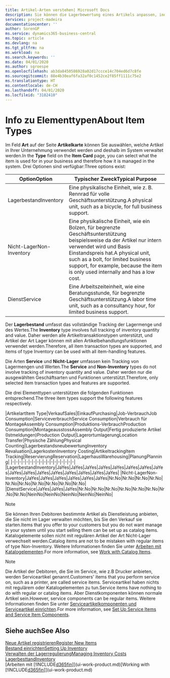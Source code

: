 ```yaml
---
title: Artikel-Arten verstehen| Microsoft Docs
description: Sie können die Lagerbewertung eines Artikels anpassen, indem Sie die FIFO. oder " Standard "oder Durchschnittskostenmethode anwenden, z. B. wenn Artikelkosten für Gründe, die keine Transaktionen betreffen, ändern.
services: project-madeira
documentationcenter: ''
author: SorenGP
ms.service: dynamics365-business-central
ms.topic: article
ms.devlang: na
ms.tgt_pltfrm: na
ms.workload: na
ms.search.keywords: ''
ms.date: 04/01/2020
ms.author: sgroespe
ms.openlocfilehash: ab3da8450586928a02d17ccce14c704ed6d7c8fe
ms.sourcegitcommit: 88e4b30eaf6fa32af0c1452ce2f85ff1111c75e2
ms.translationtype: HT
ms.contentlocale: de-CH
ms.lasthandoff: 04/01/2020
ms.locfileid: "3182410"
---
```

# <a name="about-item-types"></a><span data-ttu-id="efa2e-103">Info zu Elementtypen</span><span class="sxs-lookup"><span data-stu-id="efa2e-103">About Item Types</span></span>
<span data-ttu-id="efa2e-104">Im Feld **Art** auf der Seite **Artikelkarte** können Sie auswählen, welche Artikel in Ihrer Unternehmung verwendet werden und deshalb im System verwaltet werden.</span><span class="sxs-lookup"><span data-stu-id="efa2e-104">In the **Type** field on the **Item Card** page, you can select what the item is used for in your business and therefore how it is managed in the system.</span></span> <span data-ttu-id="efa2e-105">Drei Optionen sind verfügbar:</span><span class="sxs-lookup"><span data-stu-id="efa2e-105">Three options exist:</span></span>

|<span data-ttu-id="efa2e-106">Option</span><span class="sxs-lookup"><span data-stu-id="efa2e-106">Option</span></span>|<span data-ttu-id="efa2e-107">Typischer Zweck</span><span class="sxs-lookup"><span data-stu-id="efa2e-107">Typical Purpose</span></span>|
|------|-----------|
|<span data-ttu-id="efa2e-108">Lagerbestand</span><span class="sxs-lookup"><span data-stu-id="efa2e-108">Inventory</span></span>|<span data-ttu-id="efa2e-109">Eine physikalische Einheit, wie z. B. Rennrad für volle Geschäftsunterstützung.</span><span class="sxs-lookup"><span data-stu-id="efa2e-109">A physical unit, such as a bicycle, for full business support.</span></span>|
|<span data-ttu-id="efa2e-110">Nicht-Lager</span><span class="sxs-lookup"><span data-stu-id="efa2e-110">Non-Inventory</span></span>|<span data-ttu-id="efa2e-111">Eine physikalische Einheit, wie ein Bolzen, für begrenzte Geschäftsunterstützung beispielsweise da der Artikel nur intern verwendet wird und Basis Einstandspreis hat.</span><span class="sxs-lookup"><span data-stu-id="efa2e-111">A physical unit, such as a bolt, for limited business support, for example, because the item is only used internally and has a low cost.</span></span>|
|<span data-ttu-id="efa2e-112">Dienst</span><span class="sxs-lookup"><span data-stu-id="efa2e-112">Service</span></span>|<span data-ttu-id="efa2e-113">Eine Arbeitszeiteinheit, wie eine Beratungsstunde, für begrenzte Geschäftsunterstützung.</span><span class="sxs-lookup"><span data-stu-id="efa2e-113">A labor time unit, such as a consultancy hour, for limited business support.</span></span>|

<span data-ttu-id="efa2e-114">Der **Lagerbestand** umfasst das vollständige Tracking der Lagermenge und des Wertes.</span><span class="sxs-lookup"><span data-stu-id="efa2e-114">The **Inventory** type involves full tracking of inventory quantity and value.</span></span> <span data-ttu-id="efa2e-115">Daher werden alle Artikeltransaktionstypen unterstützt, und Artikel der Art Lager können mit allen Artikelbehandlungsfunktionen verwendet werden.</span><span class="sxs-lookup"><span data-stu-id="efa2e-115">Therefore, all item transaction types are supported, and items of type Inventory can be used with all item-handling features.</span></span>

<span data-ttu-id="efa2e-116">Die Arten **Service** und **Nicht-Lager** umfassen kein Tracking von Lagermengen und Werten.</span><span class="sxs-lookup"><span data-stu-id="efa2e-116">The **Service** and **Non-Inventory** types do not involve tracking of inventory quantity and value.</span></span> <span data-ttu-id="efa2e-117">Daher werden nur die ausgewählten Geschäftsarten und Funktionen unterstützt.</span><span class="sxs-lookup"><span data-stu-id="efa2e-117">Therefore, only selected item transaction types and features are supported.</span></span>

<span data-ttu-id="efa2e-118">Die drei Elementtypen unterstützen die folgenden Funktionen entsprechend.</span><span class="sxs-lookup"><span data-stu-id="efa2e-118">The three item types support the following features respectively.</span></span>

|<span data-ttu-id="efa2e-119">Artikelart</span><span class="sxs-lookup"><span data-stu-id="efa2e-119">Item Type</span></span>|<span data-ttu-id="efa2e-120">Verkauf</span><span class="sxs-lookup"><span data-stu-id="efa2e-120">Sales</span></span>|<span data-ttu-id="efa2e-121">Einkauf</span><span class="sxs-lookup"><span data-stu-id="efa2e-121">Purchasing</span></span>|<span data-ttu-id="efa2e-122">Job-Verbrauch</span><span class="sxs-lookup"><span data-stu-id="efa2e-122">Job Consumption</span></span>|<span data-ttu-id="efa2e-123">Serviceverbrauch</span><span class="sxs-lookup"><span data-stu-id="efa2e-123">Service Consumption</span></span>|<span data-ttu-id="efa2e-124">Verbrauch für Montage</span><span class="sxs-lookup"><span data-stu-id="efa2e-124">Assembly Consumption</span></span>|<span data-ttu-id="efa2e-125">Produktions-Verbrauch</span><span class="sxs-lookup"><span data-stu-id="efa2e-125">Production Consumption</span></span>|<span data-ttu-id="efa2e-126">Montageausstoss</span><span class="sxs-lookup"><span data-stu-id="efa2e-126">Assembly Output</span></span>|<span data-ttu-id="efa2e-127">Fertig produzierte Artikel (Istmeldungen)</span><span class="sxs-lookup"><span data-stu-id="efa2e-127">Production Output</span></span>|<span data-ttu-id="efa2e-128">Lagerortumlagerung</span><span class="sxs-lookup"><span data-stu-id="efa2e-128">Location Transfer</span></span>|<span data-ttu-id="efa2e-129">Physische Zählung</span><span class="sxs-lookup"><span data-stu-id="efa2e-129">Physical Counting</span></span>|<span data-ttu-id="efa2e-130">Lagerbestandsneubewertung</span><span class="sxs-lookup"><span data-stu-id="efa2e-130">Inventory Revaluation</span></span>|<span data-ttu-id="efa2e-131">Lagerkosten</span><span class="sxs-lookup"><span data-stu-id="efa2e-131">Inventory Costing</span></span>|<span data-ttu-id="efa2e-132">Artikeltracking</span><span class="sxs-lookup"><span data-stu-id="efa2e-132">Item Tracking</span></span>|<span data-ttu-id="efa2e-133">Reservierung</span><span class="sxs-lookup"><span data-stu-id="efa2e-133">Reservation</span></span>|<span data-ttu-id="efa2e-134">Lagerhaus</span><span class="sxs-lookup"><span data-stu-id="efa2e-134">Warehousing</span></span>|<span data-ttu-id="efa2e-135">Planung</span><span class="sxs-lookup"><span data-stu-id="efa2e-135">Planning</span></span>|
|-|-|-|-|-|-|-|-|-|-|-|-|-|-|-|-|-|-|
|<span data-ttu-id="efa2e-136">Lagerbestand</span><span class="sxs-lookup"><span data-stu-id="efa2e-136">Inventory</span></span>|<span data-ttu-id="efa2e-137">Ja</span><span class="sxs-lookup"><span data-stu-id="efa2e-137">Yes</span></span>|<span data-ttu-id="efa2e-138">Ja</span><span class="sxs-lookup"><span data-stu-id="efa2e-138">Yes</span></span>|<span data-ttu-id="efa2e-139">Ja</span><span class="sxs-lookup"><span data-stu-id="efa2e-139">Yes</span></span>|<span data-ttu-id="efa2e-140">Ja</span><span class="sxs-lookup"><span data-stu-id="efa2e-140">Yes</span></span>|<span data-ttu-id="efa2e-141">Ja</span><span class="sxs-lookup"><span data-stu-id="efa2e-141">Yes</span></span>|<span data-ttu-id="efa2e-142">Ja</span><span class="sxs-lookup"><span data-stu-id="efa2e-142">Yes</span></span>|<span data-ttu-id="efa2e-143">Ja</span><span class="sxs-lookup"><span data-stu-id="efa2e-143">Yes</span></span>|<span data-ttu-id="efa2e-144">Ja</span><span class="sxs-lookup"><span data-stu-id="efa2e-144">Yes</span></span>|<span data-ttu-id="efa2e-145">Ja</span><span class="sxs-lookup"><span data-stu-id="efa2e-145">Yes</span></span>|<span data-ttu-id="efa2e-146">Ja</span><span class="sxs-lookup"><span data-stu-id="efa2e-146">Yes</span></span>|<span data-ttu-id="efa2e-147">Ja</span><span class="sxs-lookup"><span data-stu-id="efa2e-147">Yes</span></span>|<span data-ttu-id="efa2e-148">Ja</span><span class="sxs-lookup"><span data-stu-id="efa2e-148">Yes</span></span>|<span data-ttu-id="efa2e-149">Ja</span><span class="sxs-lookup"><span data-stu-id="efa2e-149">Yes</span></span>|<span data-ttu-id="efa2e-150">Ja</span><span class="sxs-lookup"><span data-stu-id="efa2e-150">Yes</span></span>|<span data-ttu-id="efa2e-151">Ja</span><span class="sxs-lookup"><span data-stu-id="efa2e-151">Yes</span></span>|<span data-ttu-id="efa2e-152">Ja</span><span class="sxs-lookup"><span data-stu-id="efa2e-152">Yes</span></span>|
|<span data-ttu-id="efa2e-153">Nicht-Lager</span><span class="sxs-lookup"><span data-stu-id="efa2e-153">Non-Inventory</span></span>|<span data-ttu-id="efa2e-154">Ja</span><span class="sxs-lookup"><span data-stu-id="efa2e-154">Yes</span></span>|<span data-ttu-id="efa2e-155">Ja</span><span class="sxs-lookup"><span data-stu-id="efa2e-155">Yes</span></span>|<span data-ttu-id="efa2e-156">Ja</span><span class="sxs-lookup"><span data-stu-id="efa2e-156">Yes</span></span>|<span data-ttu-id="efa2e-157">Ja</span><span class="sxs-lookup"><span data-stu-id="efa2e-157">Yes</span></span>|<span data-ttu-id="efa2e-158">Ja</span><span class="sxs-lookup"><span data-stu-id="efa2e-158">Yes</span></span>|<span data-ttu-id="efa2e-159">Ja</span><span class="sxs-lookup"><span data-stu-id="efa2e-159">Yes</span></span>|<span data-ttu-id="efa2e-160">Nr.</span><span class="sxs-lookup"><span data-stu-id="efa2e-160">No</span></span>|<span data-ttu-id="efa2e-161">Nr.</span><span class="sxs-lookup"><span data-stu-id="efa2e-161">No</span></span>|<span data-ttu-id="efa2e-162">Nr.</span><span class="sxs-lookup"><span data-stu-id="efa2e-162">No</span></span>|<span data-ttu-id="efa2e-163">Nr.</span><span class="sxs-lookup"><span data-stu-id="efa2e-163">No</span></span>|<span data-ttu-id="efa2e-164">Nr.</span><span class="sxs-lookup"><span data-stu-id="efa2e-164">No</span></span>|<span data-ttu-id="efa2e-165">Nr.</span><span class="sxs-lookup"><span data-stu-id="efa2e-165">No</span></span>|<span data-ttu-id="efa2e-166">Nr.</span><span class="sxs-lookup"><span data-stu-id="efa2e-166">No</span></span>|<span data-ttu-id="efa2e-167">Nr.</span><span class="sxs-lookup"><span data-stu-id="efa2e-167">No</span></span>|<span data-ttu-id="efa2e-168">Nr.</span><span class="sxs-lookup"><span data-stu-id="efa2e-168">No</span></span>|<span data-ttu-id="efa2e-169">Nr.</span><span class="sxs-lookup"><span data-stu-id="efa2e-169">No</span></span>|
|<span data-ttu-id="efa2e-170">Dienst</span><span class="sxs-lookup"><span data-stu-id="efa2e-170">Service</span></span>|<span data-ttu-id="efa2e-171">Ja</span><span class="sxs-lookup"><span data-stu-id="efa2e-171">Yes</span></span>|<span data-ttu-id="efa2e-172">Ja</span><span class="sxs-lookup"><span data-stu-id="efa2e-172">Yes</span></span>|<span data-ttu-id="efa2e-173">Ja</span><span class="sxs-lookup"><span data-stu-id="efa2e-173">Yes</span></span>|<span data-ttu-id="efa2e-174">Nr.</span><span class="sxs-lookup"><span data-stu-id="efa2e-174">No</span></span>|<span data-ttu-id="efa2e-175">Nr.</span><span class="sxs-lookup"><span data-stu-id="efa2e-175">No</span></span>|<span data-ttu-id="efa2e-176">Nr.</span><span class="sxs-lookup"><span data-stu-id="efa2e-176">No</span></span>|<span data-ttu-id="efa2e-177">Nr.</span><span class="sxs-lookup"><span data-stu-id="efa2e-177">No</span></span>|<span data-ttu-id="efa2e-178">Nr.</span><span class="sxs-lookup"><span data-stu-id="efa2e-178">No</span></span>|<span data-ttu-id="efa2e-179">Nr.</span><span class="sxs-lookup"><span data-stu-id="efa2e-179">No</span></span>|<span data-ttu-id="efa2e-180">Nr.</span><span class="sxs-lookup"><span data-stu-id="efa2e-180">No</span></span>|<span data-ttu-id="efa2e-181">Nr.</span><span class="sxs-lookup"><span data-stu-id="efa2e-181">No</span></span>|<span data-ttu-id="efa2e-182">Nein</span><span class="sxs-lookup"><span data-stu-id="efa2e-182">No</span></span>|<span data-ttu-id="efa2e-183">Nein</span><span class="sxs-lookup"><span data-stu-id="efa2e-183">No</span></span>|<span data-ttu-id="efa2e-184">Nein</span><span class="sxs-lookup"><span data-stu-id="efa2e-184">No</span></span>|<span data-ttu-id="efa2e-185">Nein</span><span class="sxs-lookup"><span data-stu-id="efa2e-185">No</span></span>|<span data-ttu-id="efa2e-186">Nein</span><span class="sxs-lookup"><span data-stu-id="efa2e-186">No</span></span>|

> [!NOTE]
> <span data-ttu-id="efa2e-187">Sie können Ihren Debitoren bestimmte Artikel als Dienstleistung anbieten, die Sie nicht im Lager verwalten möchten, bis Sie den Verkauf sie starten.</span><span class="sxs-lookup"><span data-stu-id="efa2e-187">Items that you offer to your customers but you do not want manage in your system until you start selling them can be set up as catalog items.</span></span> <span data-ttu-id="efa2e-188">Katalogelemente sollen nicht mit regulären Artikel der Art Nicht-Lager verwechselt werden.</span><span class="sxs-lookup"><span data-stu-id="efa2e-188">Catalog items are not to be mistaken with regular items of type Non-Inventory.</span></span> <span data-ttu-id="efa2e-189">Weitere Informationen finden Sie unter [Arbeiten mit Katalogelementen](inventory-how-work-nonstock-items.md).</span><span class="sxs-lookup"><span data-stu-id="efa2e-189">For more information, see [Work with Catalog Items](inventory-how-work-nonstock-items.md).</span></span>

> [!NOTE]
> <span data-ttu-id="efa2e-190">Die Artikel der Debitoren, die Sie im Service, wie z.B Drucker anbieten, werden Serviceartikel genannt.</span><span class="sxs-lookup"><span data-stu-id="efa2e-190">Customers' items that you perform service on, such as a printer, are called service items.</span></span> <span data-ttu-id="efa2e-191">Serviceartikel haben nichts mit regulärem oder Katalogelementen zu tun.</span><span class="sxs-lookup"><span data-stu-id="efa2e-191">Service items have nothing to do with regular or catalog items.</span></span> <span data-ttu-id="efa2e-192">Aber Dienstkomponenten können normale Artikel sein.</span><span class="sxs-lookup"><span data-stu-id="efa2e-192">However, service components can be regular items.</span></span> <span data-ttu-id="efa2e-193">Weitere Informationen finden Sie unter [Serviceartikelkomponenten und Serviceartikel einrichten](service-how-setup-service-items.md).</span><span class="sxs-lookup"><span data-stu-id="efa2e-193">For more information, see [Set Up Service Items and Service Item Components](service-how-setup-service-items.md).</span></span>

## <a name="see-also"></a><span data-ttu-id="efa2e-194">Siehe auch</span><span class="sxs-lookup"><span data-stu-id="efa2e-194">See Also</span></span>
[<span data-ttu-id="efa2e-195">Neue Artikel registrieren</span><span class="sxs-lookup"><span data-stu-id="efa2e-195">Register New Items</span></span>](inventory-how-register-new-items.md)  
[<span data-ttu-id="efa2e-196">Bestand einrichten</span><span class="sxs-lookup"><span data-stu-id="efa2e-196">Setting Up Inventory</span></span>](inventory-setup-inventory.md)  
[<span data-ttu-id="efa2e-197">Verwalten der Lagerregulierung</span><span class="sxs-lookup"><span data-stu-id="efa2e-197">Managing Inventory Costs</span></span>](finance-manage-inventory-costs.md)  
[<span data-ttu-id="efa2e-198">Lagerbesttand</span><span class="sxs-lookup"><span data-stu-id="efa2e-198">Inventory</span></span>](inventory-manage-inventory.md)  
<span data-ttu-id="efa2e-199">[Arbeiten mit [!INCLUDE[d365fin](includes/d365fin_md.md)]](ui-work-product.md)</span><span class="sxs-lookup"><span data-stu-id="efa2e-199">[Working with [!INCLUDE[d365fin](includes/d365fin_md.md)]](ui-work-product.md)</span></span>

